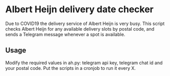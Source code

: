 # Albert Heijn delivery date checker

Due to COVID19 the delivery service of Albert Heijn is very busy. This script checks Albert Heijn for any available delivery slots by postal code, and sends a Telegram message whenever a spot is available. 

## Usage

Modify the required values in ah.py: telegram api key, telegram chat id and your postal code.
Put the scripts in a cronjob to run it every X.
